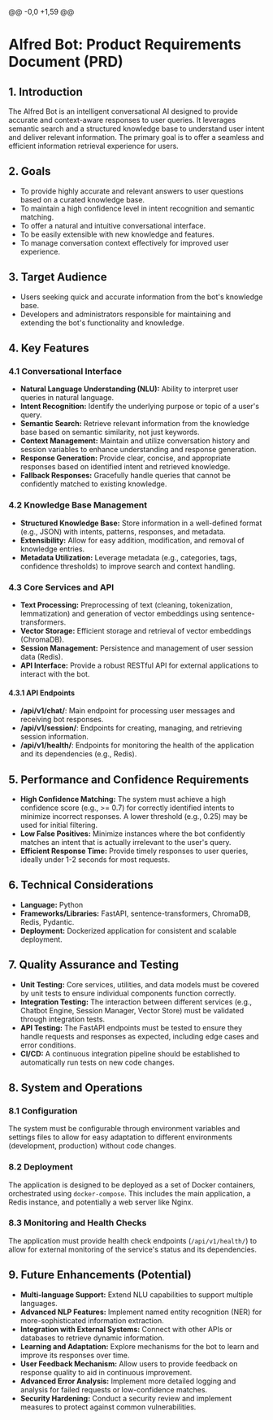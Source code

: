 @@ -0,0 +1,59 @@

# Alfred Bot: Product Requirements Document (PRD)

## 1. Introduction

The Alfred Bot is an intelligent conversational AI designed to provide accurate and context-aware responses to user queries. It leverages semantic search and a structured knowledge base to understand user intent and deliver relevant information. The primary goal is to offer a seamless and efficient information retrieval experience for users.

## 2. Goals

- To provide highly accurate and relevant answers to user questions based on a curated knowledge base.
- To maintain a high confidence level in intent recognition and semantic matching.
- To offer a natural and intuitive conversational interface.
- To be easily extensible with new knowledge and features.
- To manage conversation context effectively for improved user experience.

## 3. Target Audience

- Users seeking quick and accurate information from the bot's knowledge base.
- Developers and administrators responsible for maintaining and extending the bot's functionality and knowledge.

## 4. Key Features

### 4.1 Conversational Interface

- **Natural Language Understanding (NLU):** Ability to interpret user queries in natural language.
- **Intent Recognition:** Identify the underlying purpose or topic of a user's query.
- **Semantic Search:** Retrieve relevant information from the knowledge base based on semantic similarity, not just keywords.
- **Context Management:** Maintain and utilize conversation history and session variables to enhance understanding and response generation.
- **Response Generation:** Provide clear, concise, and appropriate responses based on identified intent and retrieved knowledge.
- **Fallback Responses:** Gracefully handle queries that cannot be confidently matched to existing knowledge.

### 4.2 Knowledge Base Management

- **Structured Knowledge Base:** Store information in a well-defined format (e.g., JSON) with intents, patterns, responses, and metadata.
- **Extensibility:** Allow for easy addition, modification, and removal of knowledge entries.
- **Metadata Utilization:** Leverage metadata (e.g., categories, tags, confidence thresholds) to improve search and context handling.

### 4.3 Core Services and API

- **Text Processing:** Preprocessing of text (cleaning, tokenization, lemmatization) and generation of vector embeddings using sentence-transformers.
- **Vector Storage:** Efficient storage and retrieval of vector embeddings (ChromaDB).
- **Session Management:** Persistence and management of user session data (Redis).
- **API Interface:** Provide a robust RESTful API for external applications to interact with the bot.

#### 4.3.1 API Endpoints
- **/api/v1/chat/**: Main endpoint for processing user messages and receiving bot responses.
- **/api/v1/session/**: Endpoints for creating, managing, and retrieving session information.
- **/api/v1/health/**: Endpoints for monitoring the health of the application and its dependencies (e.g., Redis).

## 5. Performance and Confidence Requirements

- **High Confidence Matching:** The system must achieve a high confidence score (e.g., >= 0.7) for correctly identified intents to minimize incorrect responses. A lower threshold (e.g., 0.25) may be used for initial filtering.
- **Low False Positives:** Minimize instances where the bot confidently matches an intent that is actually irrelevant to the user's query.
- **Efficient Response Time:** Provide timely responses to user queries, ideally under 1-2 seconds for most requests.

## 6. Technical Considerations

- **Language:** Python
- **Frameworks/Libraries:** FastAPI, sentence-transformers, ChromaDB, Redis, Pydantic.
- **Deployment:** Dockerized application for consistent and scalable deployment.

## 7. Quality Assurance and Testing

- **Unit Testing:** Core services, utilities, and data models must be covered by unit tests to ensure individual components function correctly.
- **Integration Testing:** The interaction between different services (e.g., Chatbot Engine, Session Manager, Vector Store) must be validated through integration tests.
- **API Testing:** The FastAPI endpoints must be tested to ensure they handle requests and responses as expected, including edge cases and error conditions.
- **CI/CD:** A continuous integration pipeline should be established to automatically run tests on new code changes.

## 8. System and Operations

### 8.1 Configuration
The system must be configurable through environment variables and settings files to allow for easy adaptation to different environments (development, production) without code changes.

### 8.2 Deployment
The application is designed to be deployed as a set of Docker containers, orchestrated using `docker-compose`. This includes the main application, a Redis instance, and potentially a web server like Nginx.

### 8.3 Monitoring and Health Checks
The application must provide health check endpoints (`/api/v1/health/`) to allow for external monitoring of the service's status and its dependencies.

## 9. Future Enhancements (Potential)

- **Multi-language Support:** Extend NLU capabilities to support multiple languages.
- **Advanced NLP Features:** Implement named entity recognition (NER) for more-sophisticated information extraction.
- **Integration with External Systems:** Connect with other APIs or databases to retrieve dynamic information.
- **Learning and Adaptation:** Explore mechanisms for the bot to learn and improve its responses over time.
- **User Feedback Mechanism:** Allow users to provide feedback on response quality to aid in continuous improvement.
- **Advanced Error Analysis:** Implement more detailed logging and analysis for failed requests or low-confidence matches.
- **Security Hardening:** Conduct a security review and implement measures to protect against common vulnerabilities.
